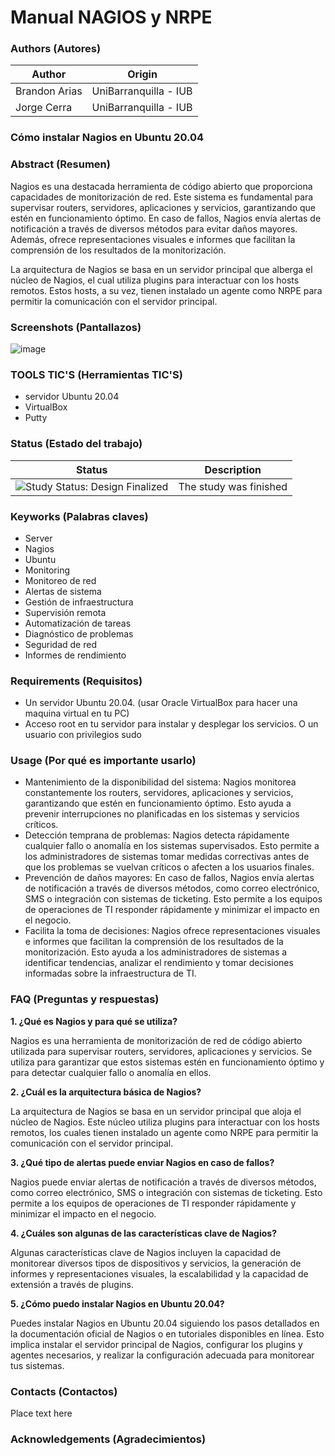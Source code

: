  Manual NAGIOS y NRPE 
=================

### Authors (Autores)

| Author                | Origin                               |
| --------------------- | ------------------------------------ |
| Brandon Arias    | UniBarranquilla - IUB                |
| Jorge Cerra           | UniBarranquilla - IUB                |



<h3>Cómo instalar Nagios en Ubuntu 20.04</h3>

### Abstract (Resumen)

Nagios es una destacada herramienta de código abierto que proporciona capacidades de monitorización de red. Este sistema es fundamental para supervisar routers, servidores, aplicaciones y servicios, garantizando que estén en funcionamiento óptimo. En caso de fallos, Nagios envía alertas de notificación a través de diversos métodos para evitar daños mayores. Además, ofrece representaciones visuales e informes que facilitan la comprensión de los resultados de la monitorización.

La arquitectura de Nagios se basa en un servidor principal que alberga el núcleo de Nagios, el cual utiliza plugins para interactuar con los hosts remotos. Estos hosts, a su vez, tienen instalado un agente como NRPE para permitir la comunicación con el servidor principal.

### Screenshots (Pantallazos)

![image](https://github.com/george14yer/Manual-NAGIOS-y-NRPE/assets/80540365/be3f6481-ebfa-488c-84ce-6f3252825a71)


### TOOLS TIC'S (Herramientas TIC'S)
- servidor Ubuntu 20.04
- VirtualBox
- Putty

### Status (Estado del trabajo)

| Status            | Description                          |
| ----------------- | ------------------------------------ |
| <img src="https://img.shields.io/badge/Study%20Status-Design%20Finalized-brightgreen.svg" alt="Study Status: Design Finalized"> | The study was finished | 

### Keyworks (Palabras claves)

- Server
- Nagios
- Ubuntu
- Monitoring
- Monitoreo de red
- Alertas de sistema
- Gestión de infraestructura
- Supervisión remota
- Automatización de tareas
- Diagnóstico de problemas
- Seguridad de red
- Informes de rendimiento

### Requirements (Requisitos)

- Un servidor Ubuntu 20.04. (usar Oracle VirtualBox para hacer una maquina virtual en tu PC)
- Acceso root en tu servidor para instalar y desplegar los servicios. O un usuario con privilegios sudo

### Usage (Por qué es importante usarlo)

- Mantenimiento de la disponibilidad del sistema: Nagios monitorea constantemente los routers, servidores, aplicaciones y servicios, garantizando que estén en funcionamiento óptimo. Esto ayuda a prevenir interrupciones no planificadas en los sistemas y servicios críticos.
- Detección temprana de problemas: Nagios detecta rápidamente cualquier fallo o anomalía en los sistemas supervisados. Esto permite a los administradores de sistemas tomar medidas correctivas antes de que los problemas se vuelvan críticos o afecten a los usuarios finales.
- Prevención de daños mayores: En caso de fallos, Nagios envía alertas de notificación a través de diversos métodos, como correo electrónico, SMS o integración con sistemas de ticketing. Esto permite a los equipos de operaciones de TI responder rápidamente y minimizar el impacto en el negocio.
- Facilita la toma de decisiones: Nagios ofrece representaciones visuales e informes que facilitan la comprensión de los resultados de la monitorización. Esto ayuda a los administradores de sistemas a identificar tendencias, analizar el rendimiento y tomar decisiones informadas sobre la infraestructura de TI.

### FAQ (Preguntas y respuestas)


**1. ¿Qué es Nagios y para qué se utiliza?**

   Nagios es una herramienta de monitorización de red de código abierto utilizada para supervisar routers, servidores, aplicaciones y servicios. Se utiliza para garantizar que estos sistemas estén en funcionamiento óptimo y para detectar cualquier fallo o anomalía en ellos.

**2. ¿Cuál es la arquitectura básica de Nagios?**
   
   La arquitectura de Nagios se basa en un servidor principal que aloja el núcleo de Nagios. Este núcleo utiliza plugins para interactuar con los hosts remotos, los cuales tienen instalado un agente como NRPE para permitir la comunicación con el servidor principal.
   
**3. ¿Qué tipo de alertas puede enviar Nagios en caso de fallos?**
   
   Nagios puede enviar alertas de notificación a través de diversos métodos, como correo electrónico, SMS o integración con sistemas de ticketing. Esto permite a los equipos de operaciones de TI responder rápidamente y minimizar el impacto en el negocio.
   
**4. ¿Cuáles son algunas de las características clave de Nagios?**
   
   Algunas características clave de Nagios incluyen la capacidad de monitorear diversos tipos de dispositivos y servicios, la generación de informes y representaciones visuales, la escalabilidad y la capacidad de extensión a través de plugins.
   
**5. ¿Cómo puedo instalar Nagios en Ubuntu 20.04?**
   
   Puedes instalar Nagios en Ubuntu 20.04 siguiendo los pasos detallados en la documentación oficial de Nagios o en tutoriales disponibles en línea. Esto implica instalar el servidor principal de Nagios, configurar los plugins y agentes necesarios, y realizar la configuración adecuada para monitorear tus sistemas.
   
### Contacts (Contactos)

Place text here

### Acknowledgements (Agradecimientos)
